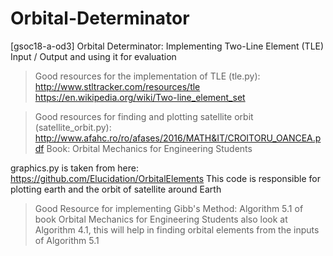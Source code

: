 # Orbital-Determinator
[gsoc18-a-od3] Orbital Determinator: Implementing Two-Line Element (TLE) Input / Output and using it for evaluation

> Good resources for the implementation of TLE (tle.py):
  http://www.stltracker.com/resources/tle
  https://en.wikipedia.org/wiki/Two-line_element_set

> Good resources for finding and plotting satellite orbit (satellite_orbit.py):
  http://www.afahc.ro/ro/afases/2016/MATH&IT/CROITORU_OANCEA.pdf
  Book: Orbital Mechanics for Engineering Students
  
  graphics.py is taken from here: https://github.com/Elucidation/OrbitalElements
  This code is responsible for plotting earth and the orbit of satellite around Earth
  
> Good Resource for implementing Gibb's Method:
  Algorithm 5.1 of book Orbital Mechanics for Engineering Students
  also look at Algorithm 4.1, this will help in finding orbital elements from the inputs of Algorithm 5.1
